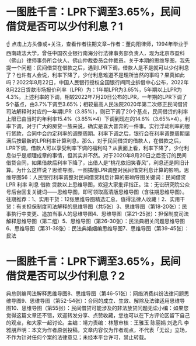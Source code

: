 # 一图胜千言：LPR下调至3.65%，民间借贷是否可以少付利息？1

☝ 点击上方头像或+关注，查看作者往期文章~作者：董向阳律师，1994年毕业于西南政法大学，曾任中国农业银行南海分行法律事务部负责人，现为北京市盈科（佛山）律师事务所合伙人、佛山仲裁委员会仲裁员。关于本期的思维导图，我先提一个问题：民间借贷在借款之后，遇到LPR下调，借款人是不是就可以少付利息了？也许有人会说，利率下降了，少付利息难道不是理所当然的事吗？果真如此吗？2022年8月22日，中国人民银行授权全国银行间同业拆借中心公布，2022年8月22日贷款市场报价利率（LPR）为：1年期LPR为3.65%，5年期以上LPR为4.3%。上述利率的下调，相较2022年7月20日公布的LPR，一年期的LPR下调了5个基点，由3.7%下调至3.65%；相较最高人民法院2020年第二次修正民间借贷司法解释时对应的一年期LPR（3.85%），则已下调了20个基点，民间借贷的利率上限已由当时的年利率15.4%（3.85%×4）下调到现在的14.6%（3.65%×4）。利率下调，对于广大的房贷一族来说，确实是喜大普奔的一件事。实行浮动利率的银行贷款，合同中会约定利率的调整周期。利率下调之后，银行会在利率调整周期届满后按最新的LPR利率计算利息。那么，对于民间借贷的借款人，在借款之后，LPR下调，借款人可以享受利率下调的福利吗？从表面上看，利率下降了，少付利息似乎是顺理成章的事情，但其实并不然。对于2020年8月20日之后签订的民间借贷合同，如果借款后利率下降了，出借人是“桃花依旧笑春风”，利息还是照旧计算。为什么这样说？思维导图，一图搞懂LPR调整对民间借贷利息计算的影响。思维导图56：人民银行利率调整对民间借贷利息计算的影响导图关键词：民间借贷 LPR 利率 利息 借款 贷款以上思维导图，欢迎大家批评指正。注：无讼研究院公众号后台回复关键词——思维导图，即可领取高清版思维导图（含往期思维导图）。往期推荐：1、实用干货：12张思维导图精选汇总，值得法律人收藏！2、实用干货：有关担保制度司法解释的思维导图（共5张）3、思维导图（第18-20张）：民事执行中变更、追加当事人的思维导图4、思维导图（第21-25张）：担保制度司法解释思维导图（第二组）5、思维导图（第26-30张）：民法典相关问题思维导图6、思维导图（第31-38张）：民法典婚姻编思维导图7、思维导图（第39-45张）：民法

# 一图胜千言：LPR下调至3.65%，民间借贷是否可以少付利息？2

典总则编司法解释思维导图8、思维导图（第46-51张）：网络消费纠纷法律问题思维导图9、思维导图（第52-54张）：合同的成立、生效、解除及法律适用思维导图10、思维导图（第55张）：民间借贷可能涉及的非法放贷问题无讼小编：如果您觉得这篇文章还不错，欢迎转发分享、点赞收藏，您也可以在下方评论区留下自己的观点，和大家一起讨论。主编：靖力责编：林慧审核：王雅玉 陈丽娟 刘逸凡 李雅朋声明：本文为作者原创投稿，文章内容仅为作者观点，不代表「无讼」立场，不作为针对任何个案的法律意见；未经本平台许可，禁止转载。

